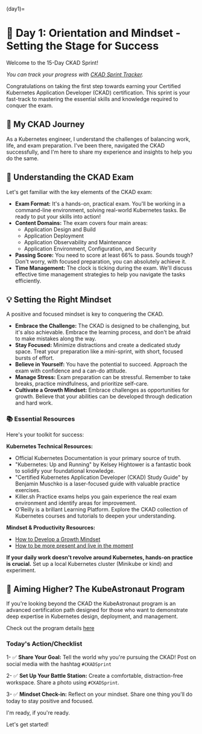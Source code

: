 (day1)=
# 🎯 Day 1: Orientation and Mindset - Setting the Stage for Success

Welcome to the 15-Day CKAD Sprint!

*You can track your progress with [CKAD Sprint Tracker](#tracker).*

Congratulations on taking the first step towards earning your Certified Kubernetes Application Developer (CKAD) certification. This sprint is your fast-track to mastering the essential skills and knowledge required to conquer the exam.

## 👧 My CKAD Journey

As a Kubernetes engineer, I understand the challenges of balancing work, life, and exam preparation. I've been there, navigated the CKAD successfully, and I'm here to share my experience and insights to help you do the same.  

## 📝 Understanding the CKAD Exam

Let's get familiar with the key elements of the CKAD exam:

* **Exam Format:** It's a hands-on, practical exam. You'll be working in a command-line environment, solving real-world Kubernetes tasks. Be ready to put your skills into action!
* **Content Domains:** The exam covers four main areas:
    * Application Design and Build
    * Application Deployment
    * Application Observability and Maintenance
    * Application Environment, Configuration, and Security
* **Passing Score:** You need to score at least 66% to pass. Sounds tough? Don't worry, with focused preparation, you can absolutely achieve it.
* **Time Management:**  The clock is ticking during the exam. We'll discuss effective time management strategies to help you navigate the tasks efficiently.

## 💡 Setting the Right Mindset

A positive and focused mindset is key to conquering the CKAD.

* **Embrace the Challenge:** The CKAD is designed to be challenging, but it's also achievable. Embrace the learning process, and don't be afraid to make mistakes along the way.
* **Stay Focused:**  Minimize distractions and create a dedicated study space. Treat your preparation like a mini-sprint, with short, focused bursts of effort. 
* **Believe in Yourself:**  You have the potential to succeed.  Approach the exam with confidence and a can-do attitude.
* **Manage Stress:** Exam preparation can be stressful. Remember to take breaks, practice mindfulness, and prioritize self-care.
* **Cultivate a Growth Mindset:** Embrace challenges as opportunities for growth. Believe that your abilities can be developed through dedication and hard work.

### 📚 Essential Resources

Here's your toolkit for success:

**Kubernetes Technical Resources:**

* Official Kubernetes Documentation is your primary source of truth.
* "Kubernetes: Up and Running" by Kelsey Hightower is a fantastic book to solidify your foundational knowledge.
* "Certified Kubernetes Application Developer (CKAD) Study Guide" by Benjamin Muschko is a laser-focused guide with valuable practice exercises. 
* Killer.sh Practice exams helps you gain experience the real exam environment and identify areas for improvement.
* O'Reilly is a brillant Learning Platform. Explore the CKAD collection of Kubernetes courses and tutorials to deepen your understanding.

**Mindset & Productivity Resources:**

* [How to Develop a Growth Mindset](https://www.mindsetworks.com/science/)
* [How to be more present and live in the moment](https://www.calm.com/blog/how-to-be-more-present)



**If your daily work doesn't revolve around Kubernetes, hands-on practice is crucial.**  Set up a local Kubernetes cluster (Minikube or kind) and experiment.

## 🚀 Aiming Higher? The KubeAstronaut Program

If you're looking beyond the CKAD the KubeAstronaut program is an advanced certification path designed for those who want to demonstrate deep expertise in Kubernetes design, deployment, and management.

Check out the program details [here](https://training.linuxfoundation.org/resources/kubestronaut-program/) 



### Today's Action/Checklist

1- ✅ **Share Your Goal:** Tell the world why you're pursuing the CKAD! Post on social media with the hashtag `#CKADSprint`

2- ✅ **Set Up Your Battle Station:** Create a comfortable, distraction-free workspace. Share a photo using `#CKADSprint`.

3- ✅ **Mindset Check-in:** Reflect on your mindset. Share one thing you'll do today to stay positive and focused.

I'm ready, if you're ready.

Let's get started! 
